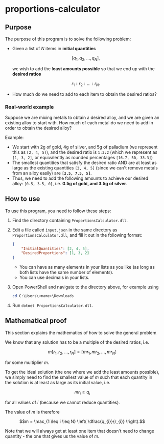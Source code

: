 # proportions-calculator

## Purpose

The purpose of this program is to solve the following problem:

- Given a list of $N$ items in **initial quantities**

    $$[ q_{1}, q_{2}, ... , q_{N} ],$$

  we wish to add the **least amounts possible** so that we end up with the **desired ratios**

    $$r_{1} : r_{2} : ... : r_{N}.$$

- How much do we need to add to each item to obtain the desired ratios?

### Real-world example

Suppose we are mixing metals to obtain a desired alloy, and we are given an existing alloy to start with. How much of each metal do we need to add in order to obtain the desired alloy?

Example:

- We start with 2g of gold, 4g of silver, and 5g of palladium (we represent this as `[2, 4, 5]`), and the desired ratio is `1:3:2` (which we represent as `[1, 3, 2]`, or equivalently as rounded percentages `[16.7, 50, 33.3]`)
- The smallest quantities that satisfy the desired ratio AND are at least as large as the existing quantities `[2, 4, 5]` (since we can't remove metals from an alloy easily) are **`[2.5, 7.5, 5]`**.
- Thus, we need to add the following amounts to achieve our desired alloy: `[0.5, 3.5, 0]`, i.e. **0.5g of gold, and 3.5g of silver**.


## How to use

To use this program, you need to follow these steps:

1. Find the directory containing `ProportionsCalculator.dll`.

2. Edit a file called `input.json` in the same directory as `ProportionsCalculator.dll`, and fill it out in the following format:

    ```json
    {
        "InitialQuantities": [2, 4, 5],
        "DesiredProportions": [1, 3, 2]
    }
    ```

    - You can have as many elements in your lists as you like (as long as both lists have the same number of elements).
    - You can use decimals in your lists.

3. Open PowerShell and navigate to the directory above, for example using
    ```powershell
    cd C:\Users\<name>\Downloads
    ```
4. Run `dotnet ProportionsCalculator.dll`.

## Mathematical proof

This section explains the mathematics of how to solve the general problem.

We know that any solution has to be a multiple of the desired ratios, i.e.

$$m[r_{1}, r_{2}, ... , r_{N}] = [mr_{1}, mr_{2}, ... , mr_{N}]$$

for some multiplier $m$.

To get the ideal solution (the one where we add the least amounts possible), we simply need to find the smallest value of $m$ such that each quantity in the solution is at least as large as its initial value, i.e.

$$mr_{i} \geq q_{i}$$

for all values of $i$ (because we cannot reduce quantities).

The value of $m$ is therefore

$$m = \max_{1 \leq i \leq N} \left( \dfrac{q_{i}}{r_{i}} \right).$$

Note that we will always get at least one item that doesn't need to change quantity - the one that gives us the value of $m$.